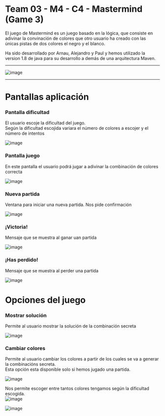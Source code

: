 # Team 03 - M4 - C4 - Mastermind (Game 3)
El juego de Mastermind es un juego basado en la lógica, que consiste en adivinar la convinación de colores que otro usuario ha creado con las únicas pistas de dos colores el negro y el blanco.

Ha sido desarrollado por Arnau, Alejandro y Paul y hemos utilizado la version 1.8 de java para su desarrollo a demás de una arquitectura Maven.

---
![image](https://user-images.githubusercontent.com/62121921/229716044-4ce66281-0c3e-4e11-aaa6-f466a2b4bbe3.png)


---
# Pantallas aplicación
### Pantalla dificultad
El usuario escoje la dificultad del juego.\
Según la dificultad escojida variara el número de colores a escojer y el número de intentos

![image](https://user-images.githubusercontent.com/62121921/230618845-8e9fb594-1cfa-4a0b-b046-e6d0e9aea565.png)


### Pantalla juego
En este pantalla el usuario podrá jugar a adivinar la combinación de colores correcta

![image](https://user-images.githubusercontent.com/62121921/230619344-3b3823ba-ef0e-49e9-bee1-16359995e0f0.png)

### Nueva partida
Ventana para iniciar una nueva partida. Nos pide confirmación

![image](https://user-images.githubusercontent.com/62121921/230619995-dda56f7a-c612-4c30-b13e-eb73a98ea38d.png)

### ¡Victoria!
Mensaje que se muestra al ganar uan partida

![image](https://user-images.githubusercontent.com/62121921/230620188-f540167a-039a-443c-81f5-244842aad392.png)

### ¡Has perdido!
Mensaje que se muestra al perder una partida

![image](https://user-images.githubusercontent.com/62121921/230620351-a2fb2e61-c239-461f-8f4b-e7f3aa1995f6.png)

# Opciones del juego
### Mostrar solución
Permite al usuario mostrar la solución de la combinación secreta

![image](https://user-images.githubusercontent.com/62121921/230619791-d65e8cff-d024-4c18-a838-e76444db55ac.png)

### Cambiar colores
Permite al usuario cambiar los colores a partir de los cuales se va a generar la combinacións secreta.\
Esta opción esta disponible solo si hemos jugado una partida.

![image](https://user-images.githubusercontent.com/62121921/230773006-e4f099a8-0196-499f-9a3a-d847f3837fc4.png)

Nos permite escoger entre tantos colores tengamos según la dificultad escogida.\
![image](https://user-images.githubusercontent.com/62121921/230773139-53e77d7c-0cbb-4afe-b055-7c8a3ae4d067.png)

![image](https://user-images.githubusercontent.com/62121921/230773160-abba7e51-40f7-4568-b5d3-e6f17081f094.png)
